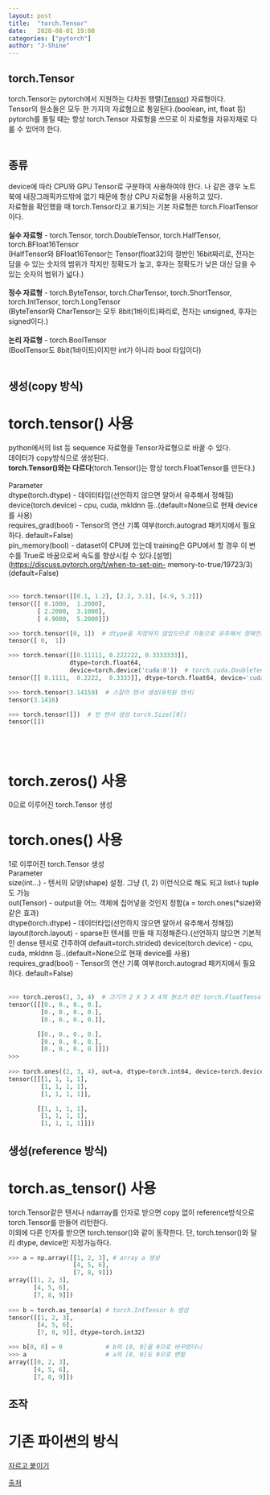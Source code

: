 ```yaml
---
layout: post
title:  "torch.Tensor"
date:   2020-08-01 19:00
categories: ["pytorch"]
author: "J-Shine"
---
```


## **torch.Tensor**
torch.Tensor는 pytorch에서 지원하는 다차원 행렬([Tensor]()) 자료형이다.<br>
Tensor의 원소들은 모두 한 가지의 자료형으로 통일된다.(boolean, int, float 등)<br>
pytorch를 돌릴 때는 항상 torch.Tensor 자료형을 쓰므로 이 자료형을 자유자재로 다룰 수 있어야 한다.<br><br>

## **종류**
device에 따라 CPU와 GPU Tensor로 구분하여 사용하여야 한다. 나 같은 경우 노트북에 내장그래픽카드밖에 없기 때문에 항상 CPU 자료형을 사용하고 있다.<br>
자료형을 확인했을 때 torch.Tensor라고 표기되는 기본 자료형은 torch.FloatTensor이다.<br><br>
**실수 자료형** - torch.Tensor, torch.DoubleTensor, torch.HalfTensor, torch.BFloat16Tensor<br>
(HalfTensor와 BFloat16Tensor는 Tensor(float32)의 절반인 16bit짜리로, 전자는 담을 수 있는 숫자의 범위가 작지만 정확도가 높고, 후자는 정확도가 낮은 대신 담을 수 있는 숫자의 범위가 넓다.)<br><br>
**정수 자료형** - torch.ByteTensor, torch.CharTensor, torch.ShortTensor, torch.IntTensor, torch.LongTensor<br>
(ByteTensor와 CharTensor는 모두 8bit(1바이트)짜리로, 전자는 unsigned, 후자는 signed이다.)<br><br>
**논리 자료형** - torch.BoolTensor<br>
(BoolTensor도 8bit(1바이트)이지만 int가 아니라 bool 타입이다)<br><br>

## **생성(copy 방식)**
# torch.tensor() 사용<br>
python에서의 list 등 sequence 자료형을 Tensor자료형으로 바꿀 수 있다.<br>
데이터가 copy방식으로 생성된다.<br>
**torch.Tensor()와는 다르다**(torch.Tensor()는 항상 torch.FloatTensor를 만든다.)<br><br>
Parameter<br>
  dtype(torch.dtype) - 데이터타입(선언하지 않으면 알아서 유추해서 정해짐)<br>
  device(torch.device) - cpu, cuda, mkldnn 등..(default=None으로 현재 device를 사용)<br>
  requires_grad(bool) - Tensor의 연산 기록 여부(torch.autograd 패키지에서 필요하다. default=False)<br>
  pin_memory(bool) - dataset이 CPU에 있는데 training은 GPU에서 할 경우 이 변수를 True로 바꿈으로써 속도를 향상시킬 수 있다.[설명](https://discuss.pytorch.org/t/when-to-set-pin- 
  memory-to-true/19723/3)(default=False)<br><br>
```python  
>>> torch.tensor([[0.1, 1.2], [2.2, 3.1], [4.9, 5.2]])
tensor([[ 0.1000,  1.2000],
        [ 2.2000,  3.1000],
        [ 4.9000,  5.2000]])

>>> torch.tensor([0, 1])  # dtype을 지정하지 않았으므로 자동으로 유추해서 정해진다.
tensor([ 0,  1])

>>> torch.tensor([[0.11111, 0.222222, 0.3333333]],
                 dtype=torch.float64,
                 device=torch.device('cuda:0'))  # torch.cuda.DoubleTensor 생성
tensor([[ 0.1111,  0.2222,  0.3333]], dtype=torch.float64, device='cuda:0')

>>> torch.tensor(3.14159)  # 스칼라 텐서 생성(0차원 텐서)
tensor(3.1416)

>>> torch.tensor([])  # 빈 텐서 생성 torch.Size([0])
tensor([])
```
<br><br>

# torch.zeros() 사용 
0으로 이루어진 torch.Tensor 생성<br>
# torch.ones() 사용
1로 이루어진 torch.Tensor 생성<br>
Parameter<br>
  size(int...) - 텐서의 모양(shape) 설정. 그냥 (1, 2) 이런식으로 해도 되고 list나 tuple도 가능<br>
  out(Tensor) - output을 어느 객체에 집어넣을 것인지 정함(a = torch.ones(\*size)와 같은 효과)<br>
  dtype(torch.dtype) - 데이터타입(선언하지 않으면 알아서 유추해서 정해짐)<br>
  layout(torch.layout) - sparse한 텐서를 만들 때 지정해준다.(선언하지 않으면 기본적인 dense 텐서로 간주하여 default=torch.strided)
  device(torch.device) - cpu, cuda, mkldnn 등..(default=None으로 현재 device를 사용)<br>
  requires_grad(bool) - Tensor의 연산 기록 여부(torch.autograd 패키지에서 필요하다. default=False)<br><br>
```python
>>> torch.zeros(2, 3, 4)  # 크기가 2 X 3 X 4의 원소가 0인 torch.FloatTensor 생성
tensor([[[0., 0., 0., 0.],
         [0., 0., 0., 0.],
         [0., 0., 0., 0.]],

        [[0., 0., 0., 0.],
         [0., 0., 0., 0.],
         [0., 0., 0., 0.]]])
>>>
         
>>> torch.ones((2, 3, 4), out=a, dtype=torch.int64, device=torch.device('cpu'))  # 크기가 2 X 3 X 4의 원소가 1인 torch.LongTensor를 cpu에 있는 a라는 텐서에 생성
tensor([[[1, 1, 1, 1],
         [1, 1, 1, 1],
         [1, 1, 1, 1]],

        [[1, 1, 1, 1],
         [1, 1, 1, 1],
         [1, 1, 1, 1]]])

```

## **생성(reference 방식)**
# torch.as_tensor() 사용<br>
torch.Tensor같은 텐서나 ndarray를 인자로 받으면 copy 없이 reference방식으로 torch.Tensor를 만들어 리턴한다.<br>
이외에 다른 인자를 받으면 torch.tensor()와 같이 동작한다. 단, torch.tensor()와 달리 dtype, device만 지정가능하다.<br>

```python  
>>> a = np.array([[1, 2, 3], # array a 생성
                  [4, 5, 6],
                  [7, 8, 9]])
array([[1, 2, 3],
       [4, 5, 6],
       [7, 8, 9]])
       
>>> b = torch.as_tensor(a) # torch.IntTensor b 생성
tensor([[1, 2, 3],
        [4, 5, 6],
        [7, 8, 9]], dtype=torch.int32)

>>> b[0, 0] = 0            # b의 [0, 0]을 0으로 바꾸었더니
>>> a                      # a의 [0, 0]도 0으로 변함
array([[0, 2, 3],
       [4, 5, 6],
       [7, 8, 9]])

```

## **조작**
# 기존 파이썬의 방식
[자르고 붙이기]()

[출처](https://pytorch.org/)
